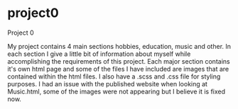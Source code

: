 # project0
Project 0 

My project contains 4 main sections hobbies, education, music and other. In each section I give a little bit of information about myself while accomplishing the requirements of this project. Each major section contains it's own html page and some of the files I have included are images that are contained within the html files. I also have a .scss and .css file for styling purposes. I had an issue with the published website when looking at Music.html, some of the images were not appearing but I believe it is fixed now. 
